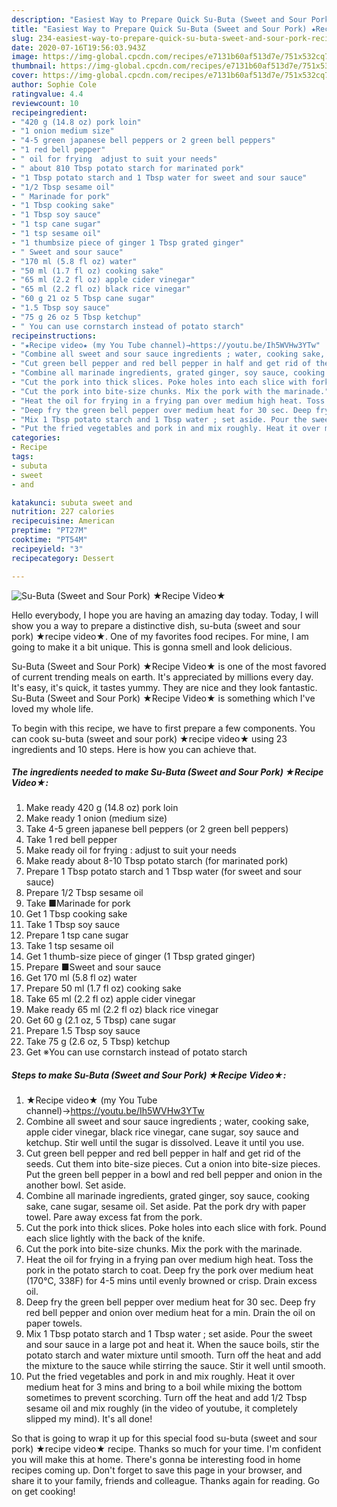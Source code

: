 ```yaml
---
description: "Easiest Way to Prepare Quick Su-Buta (Sweet and Sour Pork) ★Recipe Video★"
title: "Easiest Way to Prepare Quick Su-Buta (Sweet and Sour Pork) ★Recipe Video★"
slug: 234-easiest-way-to-prepare-quick-su-buta-sweet-and-sour-pork-recipe-video
date: 2020-07-16T19:56:03.943Z
image: https://img-global.cpcdn.com/recipes/e7131b60af513d7e/751x532cq70/su-buta-sweet-and-sour-pork-★recipe-video★-recipe-main-photo.jpg
thumbnail: https://img-global.cpcdn.com/recipes/e7131b60af513d7e/751x532cq70/su-buta-sweet-and-sour-pork-★recipe-video★-recipe-main-photo.jpg
cover: https://img-global.cpcdn.com/recipes/e7131b60af513d7e/751x532cq70/su-buta-sweet-and-sour-pork-★recipe-video★-recipe-main-photo.jpg
author: Sophie Cole
ratingvalue: 4.4
reviewcount: 10
recipeingredient:
- "420 g (14.8 oz) pork loin"
- "1 onion medium size"
- "4-5 green japanese bell peppers or 2 green bell peppers"
- "1 red bell pepper"
- " oil for frying  adjust to suit your needs"
- " about 810 Tbsp potato starch for marinated pork"
- "1 Tbsp potato starch and 1 Tbsp water for sweet and sour sauce"
- "1/2 Tbsp sesame oil"
- " Marinade for pork"
- "1 Tbsp cooking sake"
- "1 Tbsp soy sauce"
- "1 tsp cane sugar"
- "1 tsp sesame oil"
- "1 thumbsize piece of ginger 1 Tbsp grated ginger"
- " Sweet and sour sauce"
- "170 ml (5.8 fl oz) water"
- "50 ml (1.7 fl oz) cooking sake"
- "65 ml (2.2 fl oz) apple cider vinegar"
- "65 ml (2.2 fl oz) black rice vinegar"
- "60 g 21 oz 5 Tbsp cane sugar"
- "1.5 Tbsp soy sauce"
- "75 g 26 oz 5 Tbsp ketchup"
- " You can use cornstarch instead of potato starch"
recipeinstructions:
- "★Recipe video★ (my You Tube channel)→https://youtu.be/Ih5WVHw3YTw"
- "Combine all sweet and sour sauce ingredients ; water, cooking sake, apple cider vinegar, black rice vinegar, cane sugar, soy sauce and ketchup. Stir well until the sugar is dissolved. Leave it until you use."
- "Cut green bell pepper and red bell pepper in half and get rid of the seeds. Cut them into bite-size pieces. Cut a onion into bite-size pieces. Put the green bell pepper in a bowl and red bell pepper and onion in the another bowl. Set aside."
- "Combine all marinade ingredients, grated ginger, soy sauce, cooking sake, cane sugar, sesame oil. Set aside. Pat the pork dry with paper towel. Pare away excess fat from the pork."
- "Cut the pork into thick slices. Poke holes into each slice with fork. Pound each slice lightly with the back of the knife."
- "Cut the pork into bite-size chunks. Mix the pork with the marinade."
- "Heat the oil for frying in a frying pan over medium high heat. Toss the pork in the potato starch to coat. Deep fry the pork over medium heat (170℃, 338F) for 4-5 mins until evenly browned or crisp. Drain excess oil."
- "Deep fry the green bell pepper over medium heat for 30 sec. Deep fry red bell pepper and onion over medium heat for a min. Drain the oil on paper towels."
- "Mix 1 Tbsp potato starch and 1 Tbsp water ; set aside. Pour the sweet and sour sauce in a large pot and heat it. When the sauce boils, stir the potato starch and water mixture until smooth. Turn off the heat and add the mixture to the sauce while stirring the sauce. Stir it well until smooth."
- "Put the fried vegetables and pork in and mix roughly. Heat it over medium heat for 3 mins and bring to a boil while mixing the bottom sometimes to prevent scorching. Turn off the heat and add 1/2 Tbsp sesame oil and mix roughly (in the video of youtube, it completely slipped my mind). It&#39;s all done!"
categories:
- Recipe
tags:
- subuta
- sweet
- and

katakunci: subuta sweet and 
nutrition: 227 calories
recipecuisine: American
preptime: "PT27M"
cooktime: "PT54M"
recipeyield: "3"
recipecategory: Dessert

---
```



![Su-Buta (Sweet and Sour Pork) ★Recipe Video★](https://img-global.cpcdn.com/recipes/e7131b60af513d7e/751x532cq70/su-buta-sweet-and-sour-pork-★recipe-video★-recipe-main-photo.jpg)

Hello everybody, I hope you are having an amazing day today. Today, I will show you a way to prepare a distinctive dish, su-buta (sweet and sour pork) ★recipe video★. One of my favorites food recipes. For mine, I am going to make it a bit unique. This is gonna smell and look delicious.

Su-Buta (Sweet and Sour Pork) ★Recipe Video★ is one of the most favored of current trending meals on earth. It's appreciated by millions every day. It's easy, it's quick, it tastes yummy. They are nice and they look fantastic. Su-Buta (Sweet and Sour Pork) ★Recipe Video★ is something which I've loved my whole life.




To begin with this recipe, we have to first prepare a few components. You can cook su-buta (sweet and sour pork) ★recipe video★ using 23 ingredients and 10 steps. Here is how you can achieve that.

<!--inarticleads1-->

##### The ingredients needed to make Su-Buta (Sweet and Sour Pork) ★Recipe Video★:

1. Make ready 420 g (14.8 oz) pork loin
1. Make ready 1 onion (medium size)
1. Take 4-5 green japanese bell peppers (or 2 green bell peppers)
1. Take 1 red bell pepper
1. Make ready  oil for frying : adjust to suit your needs
1. Make ready  about 8-10 Tbsp potato starch (for marinated pork)
1. Prepare 1 Tbsp potato starch and 1 Tbsp water (for sweet and sour sauce)
1. Prepare 1/2 Tbsp sesame oil
1. Take  ■Marinade for pork
1. Get 1 Tbsp cooking sake
1. Take 1 Tbsp soy sauce
1. Prepare 1 tsp cane sugar
1. Take 1 tsp sesame oil
1. Get 1 thumb-size piece of ginger (1 Tbsp grated ginger)
1. Prepare  ■Sweet and sour sauce
1. Get 170 ml (5.8 fl oz) water
1. Prepare 50 ml (1.7 fl oz) cooking sake
1. Take 65 ml (2.2 fl oz) apple cider vinegar
1. Make ready 65 ml (2.2 fl oz) black rice vinegar
1. Get 60 g (2.1 oz, 5 Tbsp) cane sugar
1. Prepare 1.5 Tbsp soy sauce
1. Take 75 g (2.6 oz, 5 Tbsp) ketchup
1. Get  ※You can use cornstarch instead of potato starch




<!--inarticleads2-->

##### Steps to make Su-Buta (Sweet and Sour Pork) ★Recipe Video★:

1. ★Recipe video★ (my You Tube channel)→https://youtu.be/Ih5WVHw3YTw
1. Combine all sweet and sour sauce ingredients ; water, cooking sake, apple cider vinegar, black rice vinegar, cane sugar, soy sauce and ketchup. Stir well until the sugar is dissolved. Leave it until you use.
1. Cut green bell pepper and red bell pepper in half and get rid of the seeds. Cut them into bite-size pieces. Cut a onion into bite-size pieces. Put the green bell pepper in a bowl and red bell pepper and onion in the another bowl. Set aside.
1. Combine all marinade ingredients, grated ginger, soy sauce, cooking sake, cane sugar, sesame oil. Set aside. Pat the pork dry with paper towel. Pare away excess fat from the pork.
1. Cut the pork into thick slices. Poke holes into each slice with fork. Pound each slice lightly with the back of the knife.
1. Cut the pork into bite-size chunks. Mix the pork with the marinade.
1. Heat the oil for frying in a frying pan over medium high heat. Toss the pork in the potato starch to coat. Deep fry the pork over medium heat (170℃, 338F) for 4-5 mins until evenly browned or crisp. Drain excess oil.
1. Deep fry the green bell pepper over medium heat for 30 sec. Deep fry red bell pepper and onion over medium heat for a min. Drain the oil on paper towels.
1. Mix 1 Tbsp potato starch and 1 Tbsp water ; set aside. Pour the sweet and sour sauce in a large pot and heat it. When the sauce boils, stir the potato starch and water mixture until smooth. Turn off the heat and add the mixture to the sauce while stirring the sauce. Stir it well until smooth.
1. Put the fried vegetables and pork in and mix roughly. Heat it over medium heat for 3 mins and bring to a boil while mixing the bottom sometimes to prevent scorching. Turn off the heat and add 1/2 Tbsp sesame oil and mix roughly (in the video of youtube, it completely slipped my mind). It&#39;s all done!




So that is going to wrap it up for this special food su-buta (sweet and sour pork) ★recipe video★ recipe. Thanks so much for your time. I'm confident you will make this at home. There's gonna be interesting food in home recipes coming up. Don't forget to save this page in your browser, and share it to your family, friends and colleague. Thanks again for reading. Go on get cooking!

